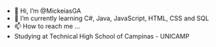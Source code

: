 - 👋 Hi, I’m @MickeiasGA
- 🌱 I’m currently learning C#, Java, JavaScript, HTML, CSS and SQL
- 📫 How to reach me ...
- Studying at Technical High School of Campinas - UNICAMP
<!---
MickeiasGA/MickeiasGA is a ✨ special ✨ repository because its `README.md` (this file) appears on your GitHub profile.
You can click the Preview link to take a look at your changes.
--->
